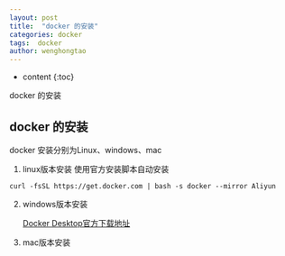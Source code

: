 ```yaml
---
layout: post
title:  "docker 的安装"
categories: docker
tags:  docker 
author: wenghongtao
---
```


* content
{:toc}

docker 的安装





## docker 的安装
docker 安装分别为Linux、windows、mac
1. linux版本安装
使用官方安装脚本自动安装
```
curl -fsSL https://get.docker.com | bash -s docker --mirror Aliyun
```


2. windows版本安装

   [Docker Desktop官方下载地址](https://www.docker.com/products/docker-desktop)


3. mac版本安装
   









 














